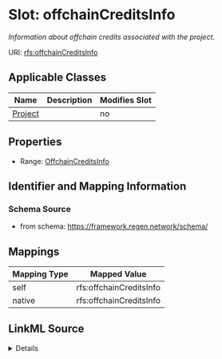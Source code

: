 

# Slot: offchainCreditsInfo


_Information about offchain credits associated with the project._





URI: [rfs:offchainCreditsInfo](https://framework.regen.network/schema/offchainCreditsInfo)



<!-- no inheritance hierarchy -->





## Applicable Classes

| Name | Description | Modifies Slot |
| --- | --- | --- |
| [Project](Project.md) |  |  no  |







## Properties

* Range: [OffchainCreditsInfo](OffchainCreditsInfo.md)





## Identifier and Mapping Information







### Schema Source


* from schema: https://framework.regen.network/schema/




## Mappings

| Mapping Type | Mapped Value |
| ---  | ---  |
| self | rfs:offchainCreditsInfo |
| native | rfs:offchainCreditsInfo |




## LinkML Source

<details>
```yaml
name: offchainCreditsInfo
description: Information about offchain credits associated with the project.
from_schema: https://framework.regen.network/schema/
rank: 1000
slot_uri: rfs:offchainCreditsInfo
alias: offchainCreditsInfo
domain_of:
- Project
range: OffchainCreditsInfo

```
</details>